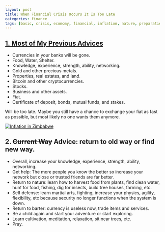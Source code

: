 ```yaml
---
layout: post
title: When Financial Crisis Occurs It Is Too Late
categories: finance
tags: [basic, crisis, economy, financial, inflation, nature, preparation, survival]
---
```


## [1\. Most of My Previous Advices](https://0darkking0.blogspot.com/2019/09/my-inspiration-for-global-financial.html)

*   Currencies in your banks will be gone.
*   Food, Water, Shelter.
*   Knowledge, experience, strength, ability, networking.
*   Gold and other precious metals.
*   Properties, real estates, and land.
*   Bitcoin and other cryptocurrencies.
*   Stocks.
*   Business and other assets.
*   Fiat.
*   Certificate of deposit, bonds, mutual funds, and stakes.

Will be too late. Maybe you still have a chance to exchange your fiat as fast as possible, but most likely no one wants them anymore.

[![Inflation in Zimbabwe](https://404store.com/2020/02/18/Inflation1.jpg)](https://404store.com/2020/02/18/Inflation1.jpg)

## 2\. <strike>Current Way</strike> Advice: return to old way or find new way.


*   Overall, increase your knowledge, experience, strength, ability, networking.
*   Get help: The more people you know the better so increase your network but close or trusted friends are far better.
*   Return to nature: learn how to harvest food from plants, find clean water, hunt for food, fishing, dig for insects, build tree houses, farming, etc.
*   Self defense: learn martial arts, fighting, increase your physics, agility, flexibility, etc because security no longer functions when the system is down.
*   Return to barter: currency is useless now, trade items and services.
*   Be a child again and start your adventure or start exploring.
*   Learn cultivation, meditation, relaxation, sit near trees, etc.
*   Pray.
